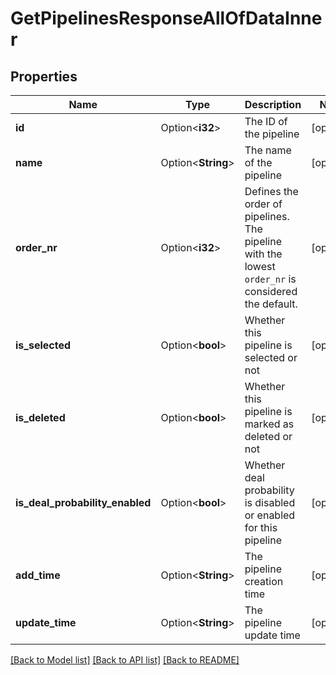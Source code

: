 # GetPipelinesResponseAllOfDataInner

## Properties

Name | Type | Description | Notes
------------ | ------------- | ------------- | -------------
**id** | Option<**i32**> | The ID of the pipeline | [optional]
**name** | Option<**String**> | The name of the pipeline | [optional]
**order_nr** | Option<**i32**> | Defines the order of pipelines. The pipeline with the lowest `order_nr` is considered the default. | [optional]
**is_selected** | Option<**bool**> | Whether this pipeline is selected or not | [optional]
**is_deleted** | Option<**bool**> | Whether this pipeline is marked as deleted or not | [optional]
**is_deal_probability_enabled** | Option<**bool**> | Whether deal probability is disabled or enabled for this pipeline | [optional]
**add_time** | Option<**String**> | The pipeline creation time | [optional]
**update_time** | Option<**String**> | The pipeline update time | [optional]

[[Back to Model list]](../README.md#documentation-for-models) [[Back to API list]](../README.md#documentation-for-api-endpoints) [[Back to README]](../README.md)


